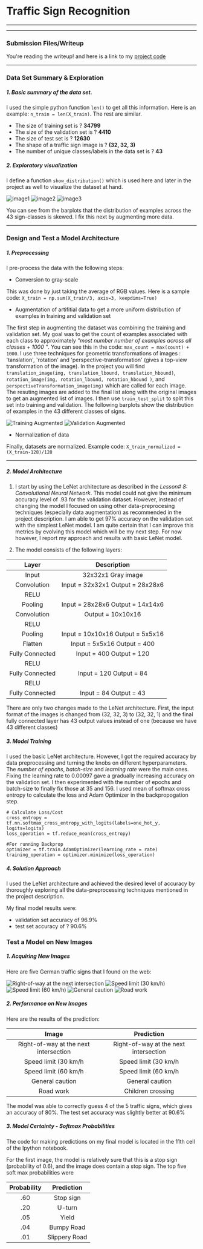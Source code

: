 # **Traffic Sign Recognition**

---

[//]: # (Image References)

[image1]: ./images/Training_distribution.png "Training Dataset barplot"
[image2]: ./images/Validation_distribution.png "Validation Dataset barplot"
[image3]: ./images/Test_distribution.png "Test Dataset barplot"

[image4]: ./images/Training_augmented_distribution.png "Augmented training dataset barplot"
[image5]: ./images/Validation_augmented_distribution.png "Augmented validation dataset barplot"

[image6]: ./new_images/img1.png
[image7]: ./new_images/img2.png
[image8]: ./new_images/img3.png
[image9]: ./new_images/img4.png
[image10]: ./new_images/img5.png

---
### Submission Files/Writeup

You're reading the writeup! and here is a link to my [project code](https://github.com/purnendu23/CarND-Traffic-Sign-Classifier-Project/blob/master/Traffic_Sign_Classifier.ipynb)

---

### Data Set Summary & Exploration

##### 1. Basic summary of the data set.
I used the simple python function `len()` to get all this information. Here is an example: `n_train = len(X_train)`. The rest are similar.

* The size of training set is ? **34799**
* The size of the validation set is ? **4410**
* The size of test set is ? **12630**
* The shape of a traffic sign image is ? **(32, 32, 3)**
* The number of unique classes/labels in the data set is ? **43**

##### 2. Exploratory visualization

I define a function `show_distribution()` which is used here and later in the project as well to visualize the dataset at hand. 

![image1] ![image2] ![image3]

You can see from the barplots that the distribution of examples across the 43 sign-classes is skewed. I fix this next by augmenting more data.

---

### Design and Test a Model Architecture

##### 1. Preprocessing

I pre-process the data with the following steps:
*  Conversion to gray-scale

This was done by just taking the average of RGB values. Here is a sample code: 
`X_train = np.sum(X_train/3, axis=3, keepdims=True)`

*  Augmentation of artifitial data to get a more uniform distribution of examples in training and validation set

The first step in augmenting the dataset was combining the training and validation set. My goal was to get the count of examples associated with each class to approximately _"most number number of examples across all classes + 1000 "_. You can see this in the code: `max_count = max(count) + 1000`.
I use three techniques for geometric transformations of images : 'tanslation', 'rotation' and 'perspective-transformation' (gives a top-view transformation of the image). In the project you will find `translation_image(img, translation_lbound, translation_hbound)`, `rotation_image(img, rotation_lbound, rotation_hbound )`, and `perspectiveTransformation_image(img)` which are called for each image. The resuting images are added to the final list along with the original images to get an augmented list of images.
I then use `train_test_split` to split this set into training and validation. The following barplots show the distribution of examples in the 43 different classes of signs.

![Training Augmented][image4] 
![Validation Augmented][image5]


*  Normalization of data

Finally, datasets are normalized. Example code: `X_train_normalized = (X_train-128)/128`

---

##### 2. Model Architecture

1. I start by using the LeNet architecture as described in the _Lesson# 8: Convolutional Neural Network_. This model could not give the minimum accuracy level of .93 for the validation dataset. However, instead of changing the model I focused on using other data-preprocesing techniques (especially data augmentation) as recommended in the project description. I am able to get 97% accuracy on the validation set with the simplest LeNet model. I am quite certain that I can improve this metrics by evolving this model which will be my next step. For now however, I report my approach and results with basic LeNet model.

2. The model consists of the following layers:

| Layer         		|     Description	        					| 
|:---------------------:|:---------------------------------------------:| 
| Input         		| 32x32x1 Gray image   							| 
| Convolution     	| Input = 32x32x1 Output = 28x28x6 	|
| RELU					|												|
| Pooling  | Input = 28x28x6 Output = 14x14x6 |
| Convolution	    | Output = 10x10x16      									|
| RELU		|         									|
| Pooling				| Input = 10x10x16 Output = 5x5x16 |
|	Flatten    | Input = 5x5x16 Output = 400 |					
|	Fully Connected | Input = 400 Output = 120	|
| RELU |  |
| Fully Connected | Input = 120 Output = 84|
| RELU | |
| Fully Connected | Input = 84 Output = 43|
 
There are only two changes made to the LeNet architecture. First, the input format of the images is changed from (32, 32, 3) to (32, 32, 1) and the final fully connected layer has 43 output values instead of one (because we have 43 different classes)

##### 3. Model Training
I used the basic LeNet architecture. However, I got the required accuracy by data preprocessing and turning the knobs on different hyperparameters. The _number of epochs_, _batch-size_ and _learning rate_ were the main ones.
Fixing the learning rate to 0.00097 gave a gradually increasing accuracy on the validation set. I then experimented with the number of epochs and batch-size to finally fix those at 35 and 156. I used mean of softmax cross entropy to calculate the loss and Adam Optimizer in the backpropogation step.
```
# Calculate Loss/Cost
cross_entropy = tf.nn.softmax_cross_entropy_with_logits(labels=one_hot_y, logits=logits)
loss_operation = tf.reduce_mean(cross_entropy)

#For running Backprop
optimizer = tf.train.AdamOptimizer(learning_rate = rate)
training_operation = optimizer.minimize(loss_operation)
```
##### 4. Solution Approach
I used the LeNet architecture and achieved the desired level of accuracy by thoroughly exploring all the data-preprocessing techniques mentioned in the project description.

My final model results were:
* validation set accuracy of 96.9%
* test set accuracy of ? 90.6%
 

### Test a Model on New Images

##### 1. Acquiring New Images
Here are five German traffic signs that I found on the web:

![Right-of-way at the next intersection][image6]
![Speed limit (30 km/h)][image7]
![Speed limit (60 km/h)][image8] 
![General caution][image9] 
![Road work][image10]


##### 2. Performance on New Images


Here are the results of the prediction:

| Image			        |     Prediction	        					| 
|:---------------------:|:---------------------------------------------:| 
| Right-of-way at the next intersection| Right-of-way at the next intersection   									| 
| Speed limit (30 km/h| Speed limit (30 km/h|
| Speed limit (60 km/h| Speed limit (60 km/h|
| General caution| General caution|
| Road work| Children crossing|


The model was able to correctly guess 4 of the 5 traffic signs, which gives an accuracy of 80%. The test set accuracy was slightly better at 90.6%

##### 3. Model Certainty - Softmax Probabilities

The code for making predictions on my final model is located in the 11th cell of the Ipython notebook.

For the first image, the model is relatively sure that this is a stop sign (probability of 0.6), and the image does contain a stop sign. The top five soft max probabilities were

| Probability         	|     Prediction	        					| 
|:---------------------:|:---------------------------------------------:| 
| .60         			| Stop sign   									| 
| .20     				| U-turn 										|
| .05					| Yield											|
| .04	      			| Bumpy Road					 				|
| .01				    | Slippery Road      							|


